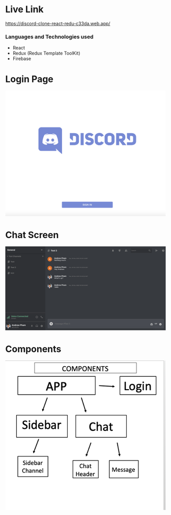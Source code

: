 # Live Link
https://discord-clone-react-redu-c33da.web.app/

### Languages and Technologies used
* React
* Redux (Redux Template ToolKit)
* Firebase

# Login Page
![Homepage](./src/Images/Discord_Home.png)

# Chat Screen
![Chat](./src/Images/Discord_Chat.png)

# Components
![Components](./src/Images/Discord_Components.png)